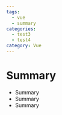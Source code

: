 ```yaml
---
tags:
  - vue 
  - summary
categories: 
  - test3
  - test4
category: Vue
---
```


# Summary

- Summary
- Summary
- Summary

